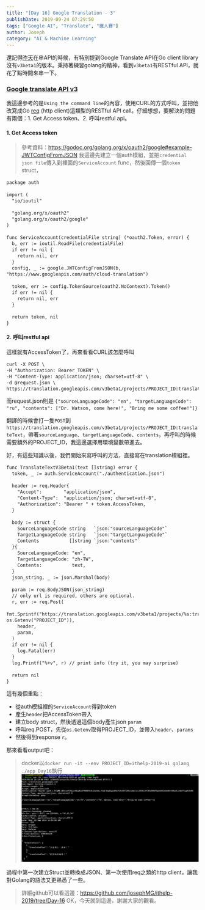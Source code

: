 ```yaml
---
title: "[Day 16] Google Translation - 3"
publishDate: 2019-09-24 07:29:50
tags: ["Google AI", "Translate", "鐵人賽"]
author: Joseph
category: "AI & Machine Learning"
---
```

還記得[昨天](https://ithelp.ithome.com.tw/articles/10219304)在串API的時候，有特別提到Google Translate API在Go client library沒有`v3beta1`的版本。秉持著練習golang的精神，看到`v3beta1`有RESTful API，就花了點時間來串一下。

### [Google translate API v3](https://cloud.google.com/translate/docs/translating-text-v3)
我這邊參考的是`Using the command line`的內容，使用CURL的方式呼叫，並把他改寫成Go [req](https://github.com/imroc/req) (http client)這類型的RESTful API call。仔細想想，要解決的問題有兩個：1. Get Access token、2. 呼叫restful api。
<!-- more -->

#### 1. Get Access token
> 參考資料：https://godoc.org/golang.org/x/oauth2/google#example-JWTConfigFromJSON
我這邊先建立一個auth模組，並把`credential json file`傳入到裡面的`ServiceAccount` func，然後回傳一個`token` struct，
```golang
package auth

import (
  "io/ioutil"

  "golang.org/x/oauth2"
  "golang.org/x/oauth2/google"
)

func ServiceAccount(credentialFile string) (*oauth2.Token, error) {
  b, err := ioutil.ReadFile(credentialFile)
  if err != nil {
    return nil, err
  }
  config, _ := google.JWTConfigFromJSON(b, "https://www.googleapis.com/auth/cloud-translation")

  token, err := config.TokenSource(oauth2.NoContext).Token()
  if err != nil {
    return nil, err
  }

  return token, nil
}
```

#### 2. 呼叫restful api
這樣就有AccessToken了，再來看看CURL該怎麼呼叫
```shell
curl -X POST \
-H "Authorization: Bearer TOKEN" \
-H "Content-Type: application/json; charset=utf-8" \
-d @request.json \
https://translation.googleapis.com/v3beta1/projects/PROJECT_ID:translateText
```

而request.json則是 `{"sourceLanguageCode": "en", "targetLanguageCode": "ru", "contents": ["Dr. Watson, come here!", "Bring me some coffee!"]}`

翻譯的時候會打一隻`POST`到 `https://translation.googleapis.com/v3beta1/projects/PROJECT_ID:translateText`，帶著`sourceLanguage`、`targetLanguageCode`、`contents`，再呼叫的時候需要額外的PROJECT_ID，我這邊選擇用環境變數帶進去。

好，有這些知識以後，我們開始來寫呼叫的方法，直接寫在translation模組裡。

```golang
func TranslateTextV3Beta1(text []string) error {
  token, _ := auth.ServiceAccount("./authentication.json")

  header := req.Header{
    "Accept":        "application/json",
    "Content-Type":  "application/json; charset=utf-8",
    "Authorization": "Bearer " + token.AccessToken,
  }

  body := struct {
    SourceLanguageCode string   `json:"sourceLanguageCode"`
    TargetLanguageCode string   `json:"targetLanguageCode"`
    Contents           []string `json:"contents"`
  }{
    SourceLanguageCode: "en",
    TargetLanguageCode: "zh-TW",
    Contents:           text,
  }
  json_string, _ := json.Marshal(body)

  param := req.BodyJSON(json_string)
  // only url is required, others are optional.
  r, err := req.Post(
    fmt.Sprintf("https://translation.googleapis.com/v3beta1/projects/%s:translateText", os.Getenv("PROJECT_ID")),
    header,
    param,
  )
  if err != nil {
    log.Fatal(err)
  }
  log.Printf("%+v", r) // print info (try it, you may surprise)

  return nil
}
```

這有幾個重點：
- 從auth模組裡的`ServiceAccount`得到token
- 產生`header`把AccessToken帶入
- 建立body struct，然後透過這個body產生json `param`
- 呼叫req.POST，先從`os.Getenv`取得PROJECT_ID，並帶入`header`、`params`
- 然後得到response `r`。

那來看看output吧：
> docker以`docker run -it --env PROJECT_ID=ithelp-2019-ai golang ./app Day16`執行
![output](output.jpg)

過程中第一次建立Struct並轉換成JSON、第一次使用req之類的http client，讓我對Golang的語法又更熟悉了一些。
> 詳細github可以看這邊：https://github.com/josephMG/ithelp-2019/tree/Day-16
OK，今天就到這邊，謝謝大家的觀看。
